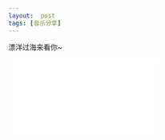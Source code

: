 ```yaml
---
layout:  post
tags: [音乐分享]
---
```

漂洋过海来看你~
<iframe src="//player.bilibili.com/player.html?aid=56322067&bvid=BV1e441137hF&cid=98431141&page=1" scrolling="no" border="0" frameborder="no" framespacing="0" allowfullscreen="true"> </iframe>
